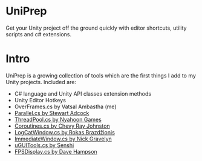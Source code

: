 # UniPrep
Get your Unity project off the ground quickly with editor shortcuts, utility scripts and c# extensions.  

# Intro
UniPrep is a growing collection of tools which are the first things I add to my Unity projects. Included are:  
- C# language and Unity API classes extension methods  
- Unity Editor Hotkeys
- OverFrames.cs by Vatsal Ambastha (me)  
- [Parallel.cs by Stewart Adcock](https://github.com/stewartadcock/Uk.Org.Adcock.Parallel/blob/master/Parallel/Properties/AssemblyInfo.cs)  
- [ThreadPool.cs by Nyahoon Games](https://nyahoon.com/blog-en/366)  
- [Coroutines.cs by Chevy Ray Johnston](https://github.com/ChevyRay/Coroutines)  
- [LogCatWindow.cs by Rokas Brazdžionis](https://github.com/dzonatan/Unity3D-LogCat-extension)
- [ImmediateWindow.cs by Nick Gravelyn](http://wiki.unity3d.com/index.php?title=ImmediateWindow)
- [uGUITools.cs by Senshi](https://forum.unity.com/members/senshi.25677/)
- [FPSDisplay.cs by Dave Hampson](http://wiki.unity3d.com/index.php?title=FramesPerSecond)  